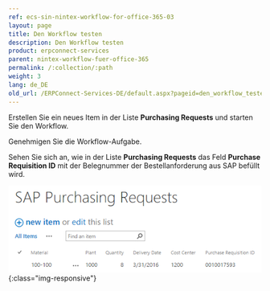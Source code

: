 ```yaml
---
ref: ecs-sin-nintex-workflow-for-office-365-03
layout: page
title: Den Workflow testen
description: Den Workflow testen
product: erpconnect-services
parent: nintex-workflow-fuer-office-365
permalink: /:collection/:path
weight: 3
lang: de_DE
old_url: /ERPConnect-Services-DE/default.aspx?pageid=den_workflow_testen
---
```


Erstellen Sie ein neues Item in der Liste **Purchasing Requests** und starten Sie den Workflow.

Genehmigen Sie die Workflow-Aufgabe.

Sehen Sie sich an, wie in der Liste **Purchasing Requests** das Feld **Purchase Requisition ID** mit der Belegnummer der Bestellanforderung aus SAP befüllt wird. 

![ECS-Nintex-Office365-10](/img/content/ECS-Nintex-Office365-10.png){:class="img-responsive"}